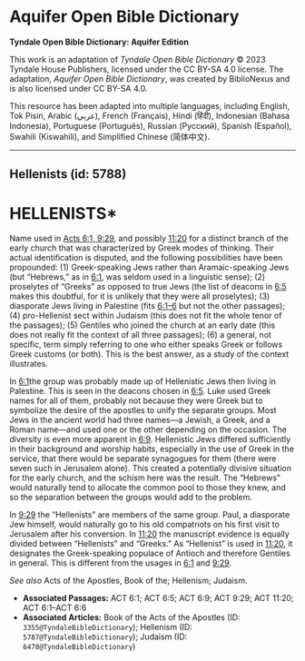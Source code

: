# Aquifer Open Bible Dictionary

**Tyndale Open Bible Dictionary: Aquifer Edition**

This work is an adaptation of *Tyndale Open Bible Dictionary* © 2023 Tyndale House Publishers, licensed under the CC BY\-SA 4\.0 license. The adaptation, *Aquifer Open Bible Dictionary*, was created by BiblioNexus and is also licensed under CC BY\-SA 4\.0\.

This resource has been adapted into multiple languages, including English, Tok Pisin, Arabic (عربي), French (Français), Hindi (हिंदी), Indonesian (Bahasa Indonesia), Portuguese (Português), Russian (Русский), Spanish (Español), Swahili (Kiswahili), and Simplified Chinese (简体中文).



--------------------------------

## Hellenists (id: 5788)

HELLENISTS\*
============

Name used in [Acts 6:1, 9:29](https://ref.ly/Acts6:1,Acts6:9), and possibly [11:20](https://ref.ly/Acts11:20) for a distinct branch of the early church that was characterized by Greek modes of thinking. Their actual identification is disputed, and the following possibilities have been propounded: (1\) Greek\-speaking Jews rather than Aramaic\-speaking Jews (but “Hebrews,” as in [6:1](https://ref.ly/Acts6:1), was seldom used in a linguistic sense); (2\) proselytes of “Greeks” as opposed to true Jews (the list of deacons in [6:5](https://ref.ly/Acts6:5) makes this doubtful, for it is unlikely that they were all proselytes); (3\) diasporate Jews living in Palestine (fits [6:1–6](https://ref.ly/Acts6:1-Acts6:6) but not the other passages); (4\) pro\-Hellenist sect within Judaism (this does not fit the whole tenor of the passages); (5\) Gentiles who joined the church at an early date (this does not really fit the context of all three passages); (6\) a general, not specific, term simply referring to one who either speaks Greek or follows Greek customs (or both). This is the best answer, as a study of the context illustrates.

In [6:1](https://ref.ly/Acts6:1)the group was probably made up of Hellenistic Jews then living in Palestine. This is seen in the deacons chosen in [6:5](https://ref.ly/Acts6:5). Luke used Greek names for all of them, probably not because they were Greek but to symbolize the desire of the apostles to unify the separate groups. Most Jews in the ancient world had three names—a Jewish, a Greek, and a Roman name—and used one or the other depending on the occasion. The diversity is even more apparent in [6:9](https://ref.ly/Acts6:9). Hellenistic Jews differed sufficiently in their background and worship habits, especially in the use of Greek in the service, that there would be separate synagogues for them (there were seven such in Jerusalem alone). This created a potentially divisive situation for the early church, and the schism here was the result. The “Hebrews” would naturally tend to allocate the common pool to those they knew, and so the separation between the groups would add to the problem.

In [9:29](https://ref.ly/Acts9:29) the “Hellenists” are members of the same group. Paul, a diasporate Jew himself, would naturally go to his old compatriots on his first visit to Jerusalem after his conversion. In [11:20](https://ref.ly/Acts11:20) the manuscript evidence is equally divided between “Hellenists” and “Greeks.” As “Hellenist” is used in [11:20](https://ref.ly/Acts11:20), it designates the Greek\-speaking populace of Antioch and therefore Gentiles in general. This is different from the usages in [6:1](https://ref.ly/Acts6:1) and [9:29](https://ref.ly/Acts9:29).

*See also* Acts of the Apostles, Book of the; Hellenism; Judaism.

* **Associated Passages:** ACT 6:1; ACT 6:5; ACT 6:9; ACT 9:29; ACT 11:20; ACT 6:1–ACT 6:6
* **Associated Articles:** Book of the Acts of the Apostles (ID: `3355@TyndaleBibleDictionary`); Hellenism (ID: `5787@TyndaleBibleDictionary`); Judaism (ID: `6478@TyndaleBibleDictionary`)

